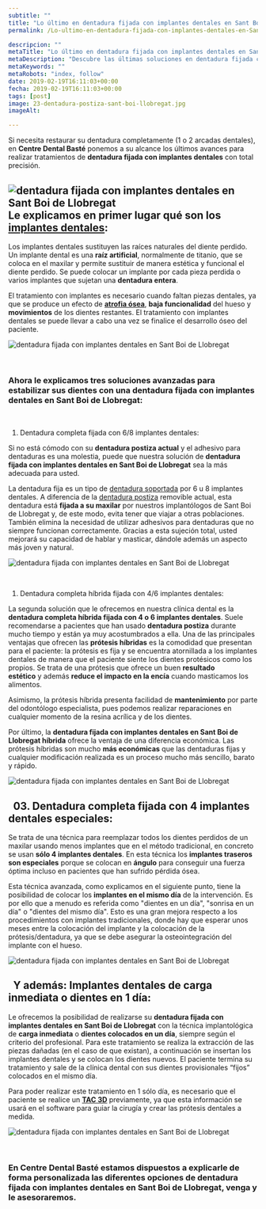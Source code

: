 ```yaml
---
subtitle: ""
title: "Lo último en dentadura fijada con implantes dentales en Sant Boi de Llobregat"
permalink: /Lo-ultimo-en-dentadura-fijada-con-implantes-dentales-en-Sant-Boi-de-Llobregat/

descripcion: ""
metaTitle: "Lo último en dentadura fijada con implantes dentales en Sant Boi de Llobregat"
metaDescription: "Descubre las últimas soluciones en dentadura fijada con implantes dentales en Sant Boi de Llobregat. Mejora tu calidad de vida con tratamientos avanzados y personalizados en Centre Dental Basté. ¡Recupera tu sonrisa y confianza hoy mismo!"
metaKeywords: ""
metaRobots: "index, follow"
date: 2019-02-19T16:11:03+00:00
fecha: 2019-02-19T16:11:03+00:00
tags: [post]
image: 23-dentadura-postiza-sant-boi-llobregat.jpg
imageAlt: 

---
```



Si necesita restaurar su dentadura completamente (1 o 2 arcadas dentales), en **Centre Dental Basté** ponemos a su alcance los últimos avances para realizar tratamientos de **dentadura fijada con implantes dentales** con total precisión.

![dentadura fijada con implantes dentales en Sant Boi de Llobregat](/assets/static/images/blog/blog-inner/dentadura-fijada-implantes.png)
Le explicamos en primer lugar qué son los [implantes dentales](#):
-

Los implantes dentales sustituyen las raíces naturales del diente perdido. Un implante dental es una **raíz artificial**, normalmente de titanio, que se coloca en el maxilar y permite sustituir de manera estética y funcional el diente perdido. Se puede colocar un implante por cada pieza perdida o varios implantes que sujetan una **dentadura entera**.

El tratamiento con implantes es necesario cuando faltan piezas dentales, ya que se produce un efecto de [**atrofia ósea**](http://www.vivirmasymejor.elmundo.es/sonrie/las-claves-de-la-perdida-osea-dental), **baja funcionalidad** del hueso y **movimientos** de los dientes restantes. El tratamiento con implantes dentales se puede llevar a cabo una vez se finalice el desarrollo óseo del paciente.

![dentadura fijada con implantes dentales en Sant Boi de Llobregat](/assets/static/images/blog/blog-inner/dentadura-implantes-dentales.jpg)

 
### Ahora le explicamos tres soluciones avanzadas para estabilizar sus dientes con una **dentadura fijada con implantes dentales en Sant Boi de Llobregat**:


 
01. Dentadura completa fijada con 6/8 implantes dentales:


Si no está cómodo con su **dentadura postiza actual** y el adhesivo para dentaduras es una molestia, puede que nuestra solución de **dentadura fijada con implantes dentales en Sant Boi de Llobregat** sea la más adecuada para usted.

La dentadura fija es un tipo de [dentadura soportada](https://es.wikipedia.org/wiki/Pr%C3%B3tesis_implantosoportada_(dental)) por 6 u 8 implantes dentales. A diferencia de la [dentadura postiza](https://medlineplus.gov/spanish/dentures.html) removible actual, esta dentadura está **fijada a su maxilar** por nuestros implantólogos de Sant Boi de Llobregat y, de este modo, evita tener que viajar a otras poblaciones. También elimina la necesidad de utilizar adhesivos para dentaduras que no siempre funcionan correctamente. Gracias a esta sujeción total, usted mejorará su capacidad de hablar y masticar, dándole además un aspecto más joven y natural.

![dentadura fijada con implantes dentales en Sant Boi de Llobregat](/assets/static/images/blog/blog-inner/dentadura-fijada-implantes-dentales.jpg)

 
1.  Dentadura completa híbrida fijada con 4/6 implantes dentales:


La segunda solución que le ofrecemos en nuestra clínica dental es la **dentadura completa híbrida fijada con 4 o 6 implantes dentales**. Suele recomendarse a pacientes que han usado **dentadura postiza** durante mucho tiempo y están ya muy acostumbrados a ella.
Una de las principales ventajas que ofrecen las **prótesis híbridas** es la comodidad que presentan para el paciente: la prótesis es fija y se encuentra atornillada a los implantes dentales de manera que el paciente siente los dientes protésicos como los propios.
Se trata de una prótesis que ofrece un buen **resultado estético** y además **reduce el impacto en la encía** cuando masticamos los alimentos.

Asimismo, la prótesis híbrida presenta facilidad de **mantenimiento** por parte del odontólogo especialista, pues podemos realizar reparaciones en cualquier momento de la resina acrílica y de los dientes.

Por último, la **dentadura fijada con implantes dentales en Sant Boi de Llobregat híbrida** ofrece la ventaja de una diferencia económica. Las prótesis híbridas son mucho **más económicas** que las dentaduras fijas y cualquier modificación realizada es un proceso mucho más sencillo, barato y rápido.

![dentadura fijada con implantes dentales en Sant Boi de Llobregat](/assets/static/images/blog/blog-inner/dentadura-fijada-implantes-hibrida.jpg)

 
03. Dentadura completa fijada con 4 implantes dentales especiales:
-

Se trata de una técnica para reemplazar todos los dientes perdidos de un maxilar usando menos implantes que en el método tradicional, en concreto se usan **sólo 4 implantes dentales**.
En esta técnica los **implantes traseros son especiales** porque se colocan en **ángulo** para conseguir una fuerza óptima incluso en pacientes que han sufrido pérdida ósea.

Esta técnica avanzada, como explicamos en el siguiente punto, tiene la posibilidad de colocar los **implantes en el mismo día** de la intervención. Es por ello que a menudo es referida como "dientes en un día", "sonrisa en un día" o "dientes del mismo día". Esto es una gran mejora respecto a los procedimientos con implantes tradicionales, donde hay que esperar unos meses entre la colocación del implante y la colocación de la prótesis/dentadura, ya que se debe asegurar la osteointegración del implante con el hueso.

![dentadura fijada con implantes dentales en Sant Boi de Llobregat](/assets/static/images/blog/blog-inner/dentadura-fijada-implantes-allonfour.jpg)

 
Y además: Implantes dentales de carga inmediata o dientes en 1 día:
--

Le ofrecemos la posibilidad de realizarse su **dentadura fijada con implantes dentales en Sant Boi de Llobregat** con la técnica implantológica de **carga inmediata** o **dientes colocados en un día**, siempre según el criterio del profesional.
Para este tratamiento se realiza la extracción de las piezas dañadas (en el caso de que existan), a continuación se insertan los implantes dentales y se colocan los dientes nuevos. El paciente termina su tratamiento y sale de la clínica dental con sus dientes provisionales “fijos” colocados en el mismo día.

Para poder realizar este tratamiento en 1 sólo día, es necesario que el paciente se realice un [**TAC 3D**](https://www.radiologyinfo.org/sp/info.cfm?pg=dentalconect) previamente, ya que esta información se usará en el software para guiar la cirugía y crear las prótesis dentales a medida.

![dentadura fijada con implantes dentales en Sant Boi de Llobregat](/assets/static/images/blog/blog-inner/dentadura-fijada-implantes-tac3d.jpg)

 
### En Centre Dental Basté estamos dispuestos a explicarle de forma personalizada las diferentes opciones de **dentadura fijada con implantes dentales en Sant Boi de Llobregat**, venga y le asesoraremos.




